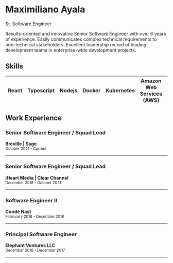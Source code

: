 # Maximiliano Ayala

Sr. Software Engineer

Results-oriented and innovative Senior Software Engineer with over 6 years of experience. Easily communicates complex technical requirements to non-technical stakeholders. Excellent leadership record of leading development teams in enterprise-wide development projects.

## Skills


| React | Typescript | Nodejs | Docker | Kubernetes | Amazon Web Services (AWS) | Serverless |  Bash | Git |
| ---- | ---- | ---- | ---- | ---- | ---- | ---- | ---- | ---- |




## Work Experience

### Senior Software Engineer / Squad Lead
**Breville | Sage**  
<sub>October 2021 - Current<sub>
<hr>
  
### Senior Software Engineer / Squad Lead
**iHeart Media | Clear Channel**  
<sub>December 2018 - October 2021<sub>
<hr>

### Software Engineer II
**Condé Nast**  
<sub>Februrary 2018 - December 2018<sub>
<hr>

### Principal Software Engineer
**Elephant Ventures LLC**  
<sub>December 2016 - December 2017<sub>
<hr>

